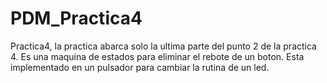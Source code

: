 # PDM_Practica4
Practica4, la practica abarca solo la ultima parte del punto 2 de la practica 4.
Es una maquina de estados para eliminar el rebote de un boton.
Esta implementado en un pulsador para cambiar la rutina de un led.